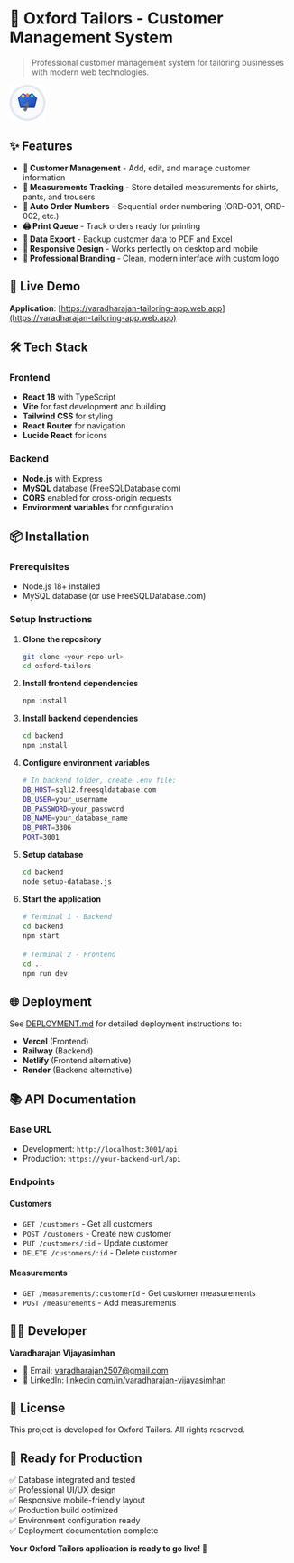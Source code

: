 # 🎯 Oxford Tailors - Customer Management System

> Professional customer management system for tailoring businesses with modern web technologies.

![Oxford Tailors Logo](public/oxford-tailors-favicon.svg)

## ✨ Features

- **👥 Customer Management** - Add, edit, and manage customer information
- **📏 Measurements Tracking** - Store detailed measurements for shirts, pants, and trousers  
- **🔢 Auto Order Numbers** - Sequential order numbering (ORD-001, ORD-002, etc.)
- **🖨️ Print Queue** - Track orders ready for printing
- **💾 Data Export** - Backup customer data to PDF and Excel
- **📱 Responsive Design** - Works perfectly on desktop and mobile
- **🎨 Professional Branding** - Clean, modern interface with custom logo

## 🚀 Live Demo

**Application**: [https://varadharajan-tailoring-app.web.app](https://varadharajan-tailoring-app.web.app)

## 🛠️ Tech Stack

### Frontend
- **React 18** with TypeScript
- **Vite** for fast development and building
- **Tailwind CSS** for styling
- **React Router** for navigation
- **Lucide React** for icons

### Backend
- **Node.js** with Express
- **MySQL** database (FreeSQLDatabase.com)
- **CORS** enabled for cross-origin requests
- **Environment variables** for configuration

## 📦 Installation

### Prerequisites
- Node.js 18+ installed
- MySQL database (or use FreeSQLDatabase.com)

### Setup Instructions

1. **Clone the repository**
   ```bash
   git clone <your-repo-url>
   cd oxford-tailors
   ```

2. **Install frontend dependencies**
   ```bash
   npm install
   ```

3. **Install backend dependencies**
   ```bash
   cd backend
   npm install
   ```

4. **Configure environment variables**
   ```bash
   # In backend folder, create .env file:
   DB_HOST=sql12.freesqldatabase.com
   DB_USER=your_username
   DB_PASSWORD=your_password
   DB_NAME=your_database_name
   DB_PORT=3306
   PORT=3001
   ```

5. **Setup database**
   ```bash
   cd backend
   node setup-database.js
   ```

6. **Start the application**
   ```bash
   # Terminal 1 - Backend
   cd backend
   npm start

   # Terminal 2 - Frontend
   cd ..
   npm run dev
   ```

## 🌐 Deployment

See [DEPLOYMENT.md](DEPLOYMENT.md) for detailed deployment instructions to:
- **Vercel** (Frontend)
- **Railway** (Backend)
- **Netlify** (Frontend alternative)
- **Render** (Backend alternative)

## 📚 API Documentation

### Base URL
- Development: `http://localhost:3001/api`
- Production: `https://your-backend-url/api`

### Endpoints

#### Customers
- `GET /customers` - Get all customers
- `POST /customers` - Create new customer
- `PUT /customers/:id` - Update customer
- `DELETE /customers/:id` - Delete customer

#### Measurements
- `GET /measurements/:customerId` - Get customer measurements
- `POST /measurements` - Add measurements

## 👨‍💻 Developer

**Varadharajan Vijayasimhan**
- 📧 Email: [varadharajan2507@gmail.com](mailto:varadharajan2507@gmail.com)
- 💼 LinkedIn: [linkedin.com/in/varadharajan-vijayasimhan](https://linkedin.com/in/varadharajan-vijayasimhan)

## 📄 License

This project is developed for Oxford Tailors. All rights reserved.

## 🚀 Ready for Production

✅ Database integrated and tested  
✅ Professional UI/UX design  
✅ Responsive mobile-friendly layout  
✅ Production build optimized  
✅ Environment configuration ready  
✅ Deployment documentation complete  

**Your Oxford Tailors application is ready to go live! 🎉**